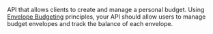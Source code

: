 API that allows clients to create and manage a personal budget. Using [Envelope Budgeting](https://www.thebalance.com/what-is-envelope-budgeting-1293682) principles, your API should allow users to manage budget envelopes and track the balance of each envelope.